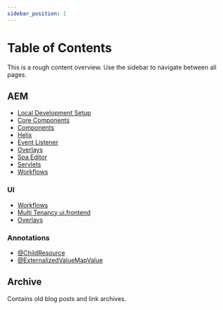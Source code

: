 ```yaml
---
sidebar_position: 1
---
```


# Table of Contents

<div class="alert alert--info" role="alert">
    This is a rough content overview. Use the sidebar to navigate between all pages.
</div>

## AEM

- [Local Development Setup](./aem/aem-dev-setup.md)
- [Core Components](./aem/core-components.mdx)
- [Components](./aem/components.mdx)
- [Helix](./aem/helix.mdx)
- [Event Listener](./aem/event-listener.mdx)
- [Overlays](./aem/ui/overlays.mdx)
- [Spa Editor](./aem/spa-editor.mdx)
- [Servlets](./aem/servlets.mdx)
- [Workflows](./aem/workflows.mdx)

### UI

- [Workflows](./aem/ui/coral-ui.mdx)
- [Multi Tenancy ui.frontend](./aem/ui/multi-tenancy-support-ui-frontend.mdx)
- [Overlays](./aem/ui/overlays.mdx)

### Annotations

- [@ChildResource](./aem/annotations/child-resource.mdx)
- [@ExternalizedValueMapValue](./aem/annotations/externalized-value-map-value.mdx)

## Archive

Contains old blog posts and link archives.
